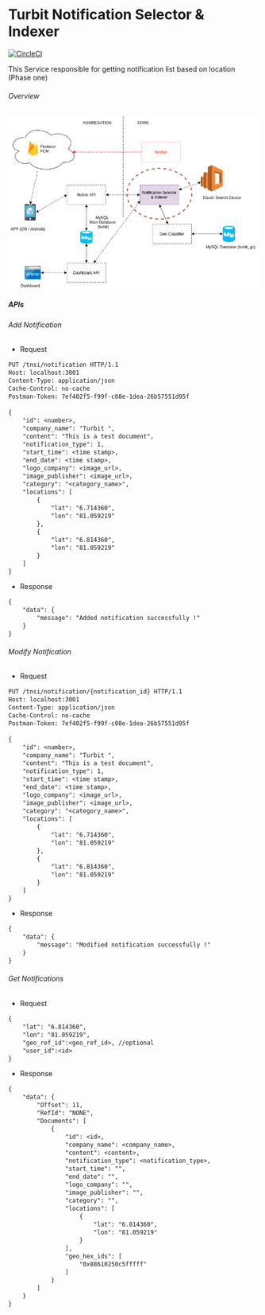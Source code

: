 # Turbit Notification Selector & Indexer

[![CircleCI](https://circleci.com/gh/udayangaac/turbit-nsi.svg?style=svg)](https://circleci.com/gh/udayangaac/turbit-nsi)
<br/>

This Service responsible for getting notification list based on location (Phase one)
######  Overview
![Overall View](/docs/overall_view_phase_one.png)

##### APIs

######  Add Notification

- Request
```
PUT /tnsi/notification HTTP/1.1
Host: localhost:3001
Content-Type: application/json
Cache-Control: no-cache
Postman-Token: 7ef402f5-f99f-c08e-1dea-26b57551d95f

{
	"id": <number>,
    "company_name": "Turbit ",
    "content": "This is a test document",
    "notification_type": 1,
    "start_time": <time stamp>,
    "end_date": <time stamp>,
    "logo_company": <image_url>,
    "image_publisher": <image_url>,
    "category": "<category_name>",
    "locations": [
        {
            "lat": "6.714360",
            "lon": "81.059219"
        },
        {
            "lat": "6.814360",
            "lon": "81.059219"
        }
    ]
}

```

- Response
```
{
    "data": {
        "message": "Added notification successfully !"
    }
}
```


######  Modify Notification

- Request
```
PUT /tnsi/notification/{notification_id} HTTP/1.1
Host: localhost:3001
Content-Type: application/json
Cache-Control: no-cache
Postman-Token: 7ef402f5-f99f-c08e-1dea-26b57551d95f

{
	"id": <number>,
    "company_name": "Turbit ",
    "content": "This is a test document",
    "notification_type": 1,
    "start_time": <time stamp>,
    "end_date": <time stamp>,
    "logo_company": <image_url>,
    "image_publisher": <image_url>,
    "category": "<category_name>",
    "locations": [
        {
            "lat": "6.714360",
            "lon": "81.059219"
        },
        {
            "lat": "6.814360",
            "lon": "81.059219"
        }
    ]
}

```

- Response
```
{
    "data": {
        "message": "Modified notification successfully !"
    }
}
```

######  Get Notifications

- Request
```
{
	"lat": "6.814360",
    "lon": "81.059219",
    "geo_ref_id":<geo_ref_id>, //optional
    "user_id":<id>
}
```

- Response
```
{
    "data": {
        "Offset": 11,
        "RefId": "NONE",
        "Documents": [
            {
                "id": <id>,
                "company_name": <company_name>,
                "content": <content>,
                "notification_type": <notification_type>,
                "start_time": "",
                "end_date": "",
                "logo_company": "",
                "image_publisher": "",
                "category": "",
                "locations": [
                    {
                        "lat": "6.814360",
                        "lon": "81.059219"
                    }
                ],
                "geo_hex_ids": [
                    "0x88610250c5fffff"
                ]
            }
        ]
    }
}
```


